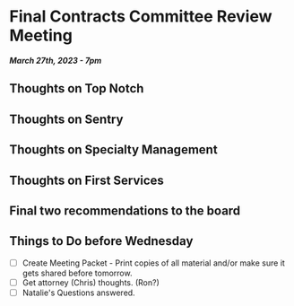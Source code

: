 # Final Contracts Committee Review Meeting

***March 27th, 2023 - 7pm***

## Thoughts on Top Notch

## Thoughts on Sentry

## Thoughts on Specialty Management

## Thoughts on First Services

## Final two recommendations to the board

## Things to Do before Wednesday

- [ ] Create Meeting Packet - Print copies of all material and/or make sure it gets shared before tomorrow.
- [ ] Get attorney (Chris) thoughts. (Ron?)
- [ ] Natalie's Questions answered.
